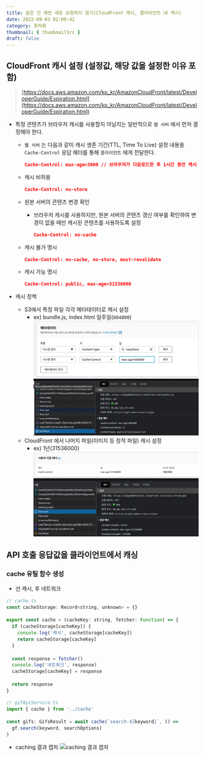 ```yaml
---
title: 같은 건 매번 새로 요청하지 않기(CloudFront 캐시, 클라이언트 내 캐시)
date: 2022-09-03 02:09:42
category: 최적화
thumbnail: { thumbnailSrc }
draft: false
---
```


## CloudFront 캐시 설정 (설정값, 해당 값을 설정한 이유 포함)

> [https://docs.aws.amazon.com/ko_kr/AmazonCloudFront/latest/DeveloperGuide/Expiration.html](https://docs.aws.amazon.com/ko_kr/AmazonCloudFront/latest/DeveloperGuide/Expiration.html)

- 특정 콘텐츠가 브라우저 캐시를 사용할지 아닐지는 일반적으로 `웹 서버` 에서 먼저 결정해야 한다.

  - `웹 서버` 는 다음과 같이 캐시 생존 기간(TTL, Time To Live) 설정 내용을 `Cache-Control` 응답 헤더를 통해 `클라이언트` 에게 전달한다.

    ```json
    Cache-Control: max-age=3600 // 브라우저가 다운로드한 후 1시간 동안 캐시 사용 가능
    ```

  - 캐시 비허용

    ```json
    Cache-Control: no-store
    ```

  - 원본 서버의 콘텐츠 변경 확인

    - 브라우저 캐시를 사용하지만, 원본 서버의 콘텐츠 갱신 여부를 확인하여 변경이 없을 때만 캐시된 콘텐츠를 사용하도록 설정

      ```json
      Cache-Control: no-cache
      ```

  - 캐시 불가 명시

    ```json
    Cache-Control: no-cache, no-store, must-revalidate
    ```

  - 캐시 가능 명시

    ```json
    Cache-Control: public, max-age=31536000
    ```

- 캐시 정책

  - S3에서 특정 파일 각각 메타테이터로 캐시 설정
    - ex) bundle.js, index.html 일주일(`604800`)
      ![S3 설정](../image/p11.jpg)
  - CloudFront 에서 나머지 파일(이미지 등 정적 파일) 캐시 설정
    - ex) 1년(31536000)
      ![CloudFront 설정](../image/p12.jpg)

## API 호출 응답값을 클라이언트에서 캐싱

### cache 유틸 함수 생성

- 선 캐시, 후 네트워크

```jsx
// cache.ts
const cacheStorage: Record<string, unknown> = {}

export const cache = (cacheKey: string, fetcher: Function) => {
  if (cacheStorage[cacheKey]) {
    console.log('캐시', cacheStorage[cacheKey])
    return cacheStorage[cacheKey]
  }

  const response = fetcher()
  console.log('네트워크', response)
  cacheStorage[cacheKey] = response

  return response
}
```

```jsx
// gifApiService.ts
import { cache } from '../cache'

const gifs: GifsResult = await cache(`search-${keyword}`, () =>
  gf.search(keyword, searchOptions)
)
```

- caching 결과 캡처
  ![caching 결과 캡처](../image/caching.gif)
